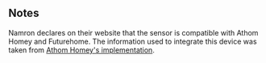 <!-- Notes BEGIN -->
## Notes
Namron declares on their website that the sensor is compatible with Athom Homey and Futurehome. The information used to integrate this device was taken from [Athom Homey's implementation](https://github.com/NamronAS/Namron_Homey/blob/Beta/drivers/4512763/device.js). 

<!-- Notes END -->
